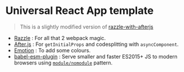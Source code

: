 # Universal React App template

> This is a slightly modified version of [razzle-with-afterjs](https://github.com/jaredpalmer/razzle/tree/master/examples/with-afterjs)

- [Razzle](https://github.com/jaredpalmer/razzle) : For all that 2 webpack magic.
- [After.js](https://github.com/jaredpalmer/after.js) : For `getInitialProps` and codesplitting with `asyncComponent`.
- [Emotion](https://emotion.sh/) : To add some colours.
- [babel-esm-plugin](https://github.com/prateekbh/babel-esm-plugin) : Serve smaller and faster ES2015+ JS to modern browsers using [`module/nomodule`](https://philipwalton.com/articles/deploying-es2015-code-in-production-today/) pattern.
